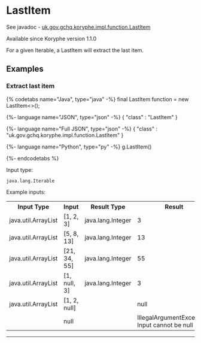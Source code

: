 # LastItem
See javadoc - [uk.gov.gchq.koryphe.impl.function.LastItem](ref://../../javadoc/koryphe/uk/gov/gchq/koryphe/impl/function/LastItem.html)

Available since Koryphe version 1.1.0

For a given Iterable, a LastItem will extract the last item.

## Examples

### Extract last item


{% codetabs name="Java", type="java" -%}
final LastItem<Integer> function = new LastItem<>();

{%- language name="JSON", type="json" -%}
{
  "class" : "LastItem"
}

{%- language name="Full JSON", type="json" -%}
{
  "class" : "uk.gov.gchq.koryphe.impl.function.LastItem"
}

{%- language name="Python", type="py" -%}
g.LastItem()

{%- endcodetabs %}

Input type:

```
java.lang.Iterable
```

Example inputs:
<table style="display: block;">
<tr><th>Input Type</th><th>Input</th><th>Result Type</th><th>Result</th></tr>
<tr><td>java.util.ArrayList</td><td>[1, 2, 3]</td><td>java.lang.Integer</td><td>3</td></tr>
<tr><td>java.util.ArrayList</td><td>[5, 8, 13]</td><td>java.lang.Integer</td><td>13</td></tr>
<tr><td>java.util.ArrayList</td><td>[21, 34, 55]</td><td>java.lang.Integer</td><td>55</td></tr>
<tr><td>java.util.ArrayList</td><td>[1, null, 3]</td><td>java.lang.Integer</td><td>3</td></tr>
<tr><td>java.util.ArrayList</td><td>[1, 2, null]</td><td></td><td>null</td></tr>
<tr><td></td><td>null</td><td></td><td>IllegalArgumentException: Input cannot be null</td></tr>
</table>

-----------------------------------------------

